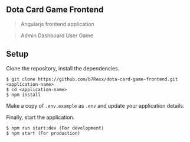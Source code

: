 ## Dota Card Game Frontend

> Angularjs frontend application 

> Admin Dashboard
> User Game

## Setup

Clone the repository, install the dependencies.

    $ git clone https://github.com/b7Rexx/dota-card-game-frontend.git <application-name>
    $ cd <application-name>
    $ npm install

Make a copy of `.env.example` as `.env` and update your application details. 

Finally, start the application.

    $ npm run start:dev (For development)
    $ npm start (For production)
